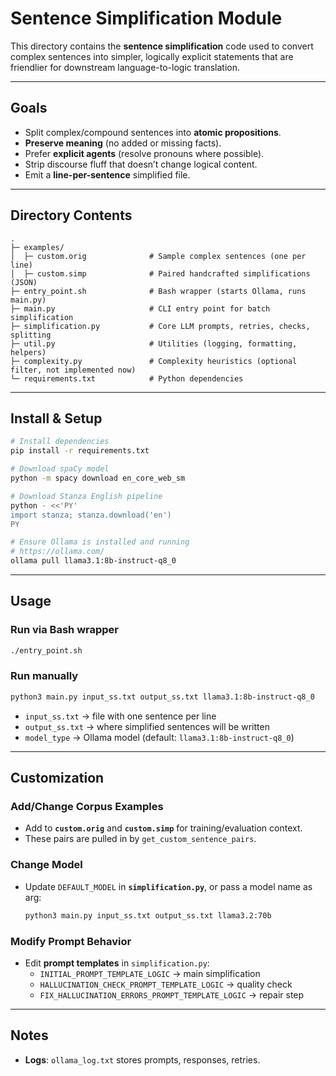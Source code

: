 # Sentence Simplification Module

This directory contains the **sentence simplification** code used to convert complex sentences into simpler, logically explicit statements that are friendlier for downstream language-to-logic translation.

---

## Goals

- Split complex/compound sentences into **atomic propositions**.
- **Preserve meaning** (no added or missing facts).
- Prefer **explicit agents** (resolve pronouns where possible).
- Strip discourse fluff that doesn’t change logical content.
- Emit a **line-per-sentence** simplified file.

---

## Directory Contents

```
.
├─ examples/
│  ├─ custom.orig              # Sample complex sentences (one per line)
│  ├─ custom.simp              # Paired handcrafted simplifications (JSON)
├─ entry_point.sh              # Bash wrapper (starts Ollama, runs main.py)
├─ main.py                     # CLI entry point for batch simplification
├─ simplification.py           # Core LLM prompts, retries, checks, splitting
├─ util.py                     # Utilities (logging, formatting, helpers)
├─ complexity.py               # Complexity heuristics (optional filter, not implemented now)
└─ requirements.txt            # Python dependencies

```

---

## Install & Setup

```bash
# Install dependencies
pip install -r requirements.txt

# Download spaCy model
python -m spacy download en_core_web_sm

# Download Stanza English pipeline
python - <<'PY'
import stanza; stanza.download('en')
PY

# Ensure Ollama is installed and running
# https://ollama.com/
ollama pull llama3.1:8b-instruct-q8_0
```

---

## Usage

### Run via Bash wrapper

```bash
./entry_point.sh
```

### Run manually

```bash
python3 main.py input_ss.txt output_ss.txt llama3.1:8b-instruct-q8_0
```

- `input_ss.txt` → file with one sentence per line  
- `output_ss.txt` → where simplified sentences will be written  
- `model_type` → Ollama model (default: `llama3.1:8b-instruct-q8_0`)  

---

## Customization

### Add/Change Corpus Examples
- Add to **`custom.orig`** and **`custom.simp`** for training/evaluation context.  
- These pairs are pulled in by `get_custom_sentence_pairs`.

### Change Model
- Update `DEFAULT_MODEL` in **`simplification.py`**, or pass a model name as arg:
  ```bash
  python3 main.py input_ss.txt output_ss.txt llama3.2:70b
  ```

### Modify Prompt Behavior
- Edit **prompt templates** in `simplification.py`:
  - `INITIAL_PROMPT_TEMPLATE_LOGIC` → main simplification  
  - `HALLUCINATION_CHECK_PROMPT_TEMPLATE_LOGIC` → quality check  
  - `FIX_HALLUCINATION_ERRORS_PROMPT_TEMPLATE_LOGIC` → repair step  

---

## Notes

- **Logs**: `ollama_log.txt` stores prompts, responses, retries.  
